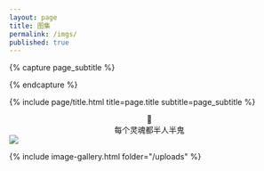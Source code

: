 ```yaml
---
layout: page
title: 图集
permalink: /imgs/
published: true
---
```


<div class="page" >

{% capture page_subtitle %}

{% endcapture %}

{% include page/title.html title=page.title subtitle=page_subtitle %}

<center>🤨</center>

<center>每个灵魂都半人半鬼</center>

</div>

<img src="http://images.weserv.nl/?url=funzmr.github.io/Remember{{ page.image }}&w=200&h=200&output=jpg&q=65" />

{% include image-gallery.html folder="/uploads" %}

